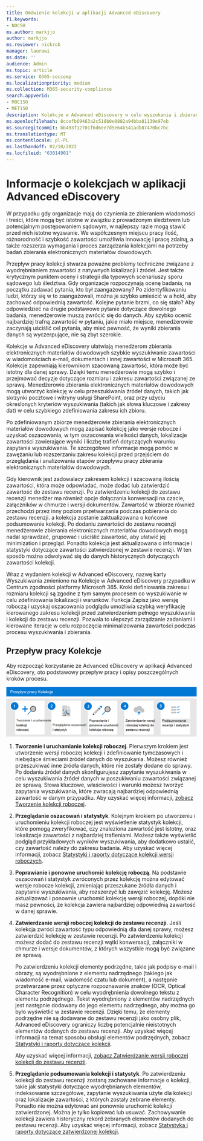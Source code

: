 ```yaml
---
title: Omówienie kolekcji w aplikacji Advanced eDiscovery
f1.keywords:
- NOCSH
ms.author: markjjo
author: markjjo
ms.reviewer: nickrob
manager: laurawi
ms.date: ''
audience: Admin
ms.topic: article
ms.service: O365-seccomp
ms.localizationpriority: medium
ms.collection: M365-security-compliance
search.appverid:
- MOE150
- MET150
description: Kolekcje w Advanced eDiscovery w celu wyszukania i zbierania zawartości, która jest względna dla Twojej sprawy lub śledztwa.
ms.openlocfilehash: 8ccefb69463a2c518b0e0882a94bba81139e97eb
ms.sourcegitcommit: bb493f12701f6d6ee7d5e64b541adb87470bc7bc
ms.translationtype: MT
ms.contentlocale: pl-PL
ms.lasthandoff: 02/18/2022
ms.locfileid: "63014901"
---
```

# <a name="learn-about-collections-in-advanced-ediscovery"></a>Informacje o kolekcjach w aplikacji Advanced eDiscovery

W przypadku gdy organizacje mają do czynienia ze zbieraniem wiadomości i treści, które mogą być istotne w związku z prowadzonym śledztwem lub potencjalnym postępowaniem sądowym, w najlepszy razie mogą stawić przed nich istotne wyzwanie. We współczesnym miejscu pracy ilość, różnorodność i szybkość zawartości umożliwia innowację i pracę zdalną, a także rozszerza wymagania i proces zarządzania kolekcjami na potrzeby badań zbierania elektronicznych materiałów dowodowych.

Przepływ pracy kolekcji stwarza poważne problemy techniczne związane z wyodrębnianiem zawartości z natywnych lokalizacji i źródeł. Jest także krytycznym punktem oceny i strategii dla typowych scenariuszy sporu sądowego lub śledztwa. Gdy organizacje rozpoczynają ocenę badania, na początku zadawać pytania, kto był zaangażowany? Po zidentyfikowaniu ludzi, którzy się w to zaangażowali, można je szybko umieścić w a hold, aby zachować odpowiednią zawartość. Kolejne pytanie brzmi, co się stało? Aby odpowiedzieć na drugie podstawowe pytanie dotyczące dowolnego badania, menedżerowie muszą zwrócić się do danych. Aby szybko ocenić najbardziej trafną zawartość w pytaniu, jakie miało miejsce, menedżerowie zaczynają uściślić cel pytania, aby mieć pewność, że wyniki zbierania danych są wyczerpujące, nie są zbyt szerokie.

Kolekcje w Advanced eDiscovery ułatwiają menedżerom zbierania elektronicznych materiałów dowodowych szybkie wyszukiwanie zawartości w wiadomościach e-mail, dokumentach i innej zawartości w Microsoft 365. Kolekcje zapewniają kierownikom szacowaną zawartość, która może być istotny dla danej sprawy. Dzięki temu menedżerowie mogą szybko i przejmować decyzje dotyczące rozmiaru i zakresu zawartości związanej ze sprawą. Menedżerowie zbierania elektronicznych materiałów dowodowych mogą utworzyć kolekcję w celu przeszukiwania źródeł danych, takich jak skrzynki pocztowe i witryny usługi SharePoint, oraz przy użyciu określonych kryteriów wyszukiwania (takich jak słowa kluczowe i zakresy dat) w celu szybkiego zdefiniowania zakresu ich zbioru.

Po zdefiniowanym zbiorze menedżerowie zbierania elektronicznych materiałów dowodowych mogą zapisać kolekcję jako wersje robocze i uzyskać oszacowania, w tym oszacowania wielkości danych, lokalizacje zawartości zawierające wyniki i liczbę trafień dotyczących warunku zapytania wyszukiwania. Te szczegółowe informacje mogą pomóc w zawężaniu lub rozszerzaniu zakresu kolekcji przed przejściem do przeglądania i analizowania etapów przepływu pracy zbierania elektronicznych materiałów dowodowych.

Gdy kierownik jest zadowalacy zakresem kolekcji i szacowaną ilością zawartości, która może odpowiadać, może dodać lub zatwierdzić zawartość do zestawu  recenzji. Po zatwierdzeniu kolekcji do zestawu recenzji menedżer ma również opcje dołączania konwersacji na czacie, załączników w chmurze i wersji dokumentów. Zawartość w zbiorze również przechodzi przez inny poziom przetwarzania podczas pobierania do zestawu recenzji. a kolekcja zostanie zaktualizowana o końcowe podsumowanie kolekcji. Po dodaniu zawartości do zestawu recenzji menedżerowie zbierania elektronicznych materiałów dowodowych mogą nadal sprawdzać, grupować i uściślić zawartość, aby ułatwić jej minimization i przegląd. Ponadto kolekcja jest aktualizowana o informacje i statystyki dotyczące zawartości zatwierdzonej w zestawie recenzji. W ten sposób można odwoływać się do danych historycznych dotyczących zawartości kolekcji.

Wraz z wydaniem kolekcji w Advanced eDiscovery, nazwę karty Wyszukiwania  zmieniono na Kolekcje w Advanced eDiscovery przypadku  w Centrum zgodności platformy Microsoft 365. Kroki definiowania zakresu i rozmiaru kolekcji są zgodne z tym samym procesem co wyszukiwanie w celu zdefiniowania lokalizacji i warunków. Funkcja Zapisz jako wersję roboczą i uzyskaj oszacowania podglądu umożliwia szybką weryfikację kierowanego zakresu kolekcji przed zatwierdzeniem pełnego wyszukiwania i kolekcji do zestawu recenzji. Pozwala to ulepszyć zarządzanie zadaniami i kierowane iteracje w celu rozpoczęcia minimalizowania zawartości podczas procesu wyszukiwania i zbierania.

## <a name="collections-workflow"></a>Przepływ pracy Kolekcje

Aby rozpocząć korzystanie ze Advanced eDiscovery w aplikacji Advanced eDiscovery, oto podstawowy przepływ pracy i opisy poszczególnych kroków procesu.

![Przepływ pracy Kolekcje w Advanced eDiscovery.](../media/CollectionsWorkflow.png)

1. **Tworzenie i uruchamianie kolekcji roboczej**. Pierwszym krokiem jest utworzenie wersji roboczej kolekcji i zdefiniowanie tymczasowych i niebędące śmieciami źródeł danych do wyszukania. Możesz również przeszukiwać inne źródła danych, które nie zostały dodane do sprawy. Po dodaniu źródeł danych skonfigurujesz zapytanie wyszukiwania w celu wyszukiwania źródeł danych w poszukiwaniu zawartości związanej ze sprawą. Słowa kluczowe, właściwości i warunki możesz tworzyć zapytania wyszukiwania, które zwracają najbardziej odpowiednią zawartość w danym przypadku. Aby uzyskać więcej informacji, [zobacz Tworzenie kolekcji roboczej](create-draft-collection.md).

2. **Przeglądanie oszacowań i statystyk**. Kolejnym krokiem po utworzeniu i uruchomieniu kolekcji roboczej jest wyświetlenie statystyk kolekcji, które pomogą zweryfikować, czy znaleziona zawartość jest istotny, oraz lokalizacje zawartości z najbardziej trafieniami. Możesz także wyświetlić podgląd przykładowych wyników wyszukiwania, aby dodatkowo ustalić, czy zawartość należy do zakresu badania. Aby uzyskać więcej informacji, zobacz [Statystyki i raporty dotyczące kolekcji wersji roboczych](collection-statistics-reports.md#statistics-and-reports-for-draft-collections).

3. **Poprawianie i ponowne uruchomić kolekcję roboczą**. Na podstawie oszacowań i statystyk zwróconych przez kolekcję można edytować wersje robocze kolekcji, zmieniając przeszukane źródła danych i zapytanie wyszukiwania, aby rozszerzyć lub zawęzić kolekcję. Możesz aktualizować i ponownie uruchomić kolekcję wersji roboczej, dopóki nie masz pewności, że kolekcja zawiera najbardziej odpowiednią zawartość w danej sprawie.

4. **Zatwierdzanie wersji roboczej kolekcji do zestawu recenzji**. Jeśli kolekcja zwróci zawartość typu odpowiednią dla danej sprawy, możesz zatwierdzić kolekcję w zestawie recenzji. Po zatwierdzeniu kolekcji możesz dodać do zestawu recenzji wątki konwersacji, załączniki w chmurze i wersje dokumentów, z których wszystkie mogą być związane ze sprawą.

   Po zatwierdzeniu kolekcji elementy podrzędne, takie jak podpisy e-mail i obrazy, są wyodrębnione z elementu nadrzędnego (takiego jak wiadomość e-mail, wiadomość czatu lub dokument), a następnie przetwarzane przez optyczne rozpoznawanie znaków (OCR, Optical Character Recognition) w celu wyodrębnienia dowolnego tekstu z elementu podrzędnego. Tekst wyodrębniony z elementów nadrzędnych jest następnie dodawany do jego elementu nadrzędnego, aby można go było wyświetlić w zestawie recenzji. Dzięki temu, że elementy podrzędne nie są dodawane do zestawu recenzji jako osobny plik, Advanced eDiscovery ograniczy liczbę potencjalnie nieistotnych elementów dodanych do zestawu recenzji. Aby uzyskać więcej informacji na temat sposobu obsługi elementów podrzędnych, zobacz [Statystyki i raporty dotyczące kolekcji](collection-statistics-reports.md#collection-contents).

   Aby uzyskać więcej informacji, [zobacz Zatwierdzanie wersji roboczej kolekcji do zestawu recenzji](commit-draft-collection.md).

5. **Przeglądanie podsumowania kolekcji i statystyk**. Po zatwierdzeniu kolekcji do zestawu recenzji zostaną zachowane informacje o kolekcji, takie jak statystyki dotyczące wyodrębnianych elementów, indeksowanie szczegółowe, zapytanie wyszukiwania użyte dla kolekcji oraz lokalizacje zawartości, z których zostały zebrane elementy. Ponadto nie można edytować ani ponownie uruchomić kolekcji zatwierdzonej. Można je tylko kopiować lub usuwać. Zachowywanie kolekcji zawiera historyczny rekord zebranych elementów dodanych do zestawu recenzji. Aby uzyskać więcej informacji, zobacz [Statystyka i raporty dotyczące zatwierdzonej kolekcji](collection-statistics-reports.md#statistics-and-reports-for-committed-collections).
